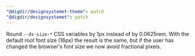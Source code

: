 ```yaml
---
"@digdir/designsystemet-theme": patch
"@digdir/designsystemet": patch
---
```


Round `--ds-size-*` CSS variables by 1px instead of by 0.0625rem. With the
default root font size (16px) the result is the same, but if the user has
changed the browser's font size we now avoid fractional pixels.
